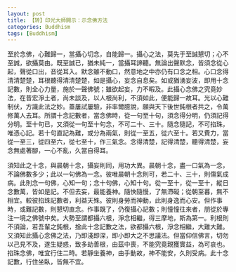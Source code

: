 ```yaml
---
layout: post
title: 【转】印光大師開示：示念佛方法
categories: Buddhism
tags: [Buddhism]
---
```


至於念佛，心難歸一，當攝心切念，自能歸一。攝心之法，莫先于至誠懇切；心不至誠，欲攝莫由。既至誠已，猶未純一，當攝耳諦聽。無論出聲默念，皆須念從心起，聲從口出，音從耳入。默念雖不動口，然意地之中亦仍有口念之相。心口念得清清楚楚，耳根聽得清清楚楚，如是攝心，妄念自息矣。如或猶湧妄波，即用十念記數，則全心力量，施於一聲佛號；雖欲起妄，力不暇及。此攝心念佛之究竟妙法，在昔宏淨土者，尚未談及，以人根尚利，不須如此，便能歸一故耳。光以心難制伏，方識此法之妙。蓋屢試屢驗，非率爾臆說，願與天下後世鈍根者共之，令萬修萬人去耳。所謂十念記數者，當念佛時，從一句至十句，須念得分明，仍須記得分明。至十句已，又須從一句至十句念，不可二十、三十。隨念隨記，不可掐珠，唯憑心記。若十句直記為難，或分為兩氣，則從一至五，從六至十。若又費力，當從一至三，從四至六，從七至十，作三氣念。念得清楚，記得清楚，聽得清楚，妄念無處著腳，一心不亂，久當自得耳。

須知此之十念，與晨朝十念，攝妄則同，用功大異。晨朝十念，盡一口氣為一念，不論佛數多少；此以一句佛為一念。彼唯晨朝十念則可，若二十、三十，則傷氣成病。此則念一句佛，心知一句；念十句佛，心知十句。從一至十，從一至十，縱日念數萬，皆如是記。不但去妄，最能養神。隨快隨慢，了無滯礙；從朝至暮，無不相宜。較彼掐珠記數者，利益天殊。彼則身勞而神動，此則身逸而心安。但作事時，或難記數，則懇切直念。作事既了，仍復攝心記數；則憧憧往來者，朋從於專注一境之佛號中矣。大勢至謂都攝六根，淨念相繼，得三摩地，斯為第一。利根則不須論，若吾輩之鈍根，捨此十念記數之法，欲都攝六根，淨念相繼，大難大難。又須知此攝心念佛之法，乃即淺即深，即小即大之不思議法。但當仰信佛言，切勿以己見不及，遂生疑惑，致多劫善根，由茲中喪，不能究竟親獲實益，為可哀也。掐珠念佛，唯宜行住二時。若靜坐養神，由手動故，神不能安，久則受病。此十念記數，行住坐臥，皆無不宜。

